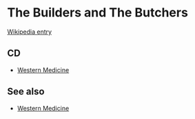 # The Builders and The Butchers

[Wikipedia entry](https://en.wikipedia.org/wiki/The_Builders_and_The_Butchers)

## CD

- [Western Medicine](Western_Medicine.md)

## See also

- [Western Medicine](Western_Medicine.md)
